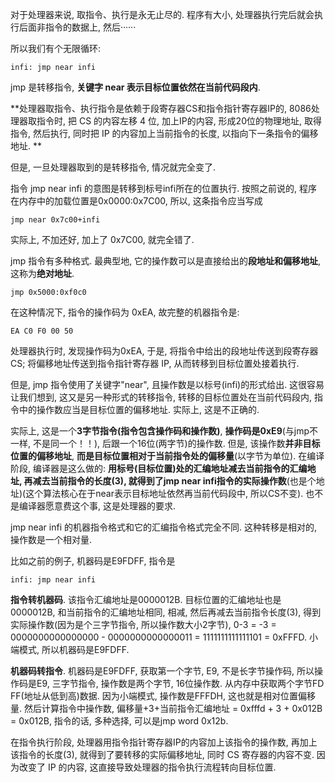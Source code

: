 对于处理器来说, 取指令、执行是永无止尽的. 程序有大小, 处理器执行完后就会执行后面非指令的数据上, 然后······

所以我们有个无限循环: 

```
infi: jmp near infi
```

jmp 是转移指令, **关键字 near 表示目标位置依然在当前代码段内**. 

**处理器取指令、执行指令是依赖于段寄存器CS和指令指针寄存器IP的, 8086处理器取指令时, 把 CS 的内容左移 4 位, 加上IP的内容, 形成20位的物理地址, 取得指令, 然后执行, 同时把 IP 的内容加上当前指令的长度, 以指向下一条指令的偏移地址. **

但是, 一旦处理器取到的是转移指令, 情况就完全变了. 

指令 jmp near infi 的意图是转移到标号infi所在的位置执行. 按照之前说的, 程序在内存中的加载位置是0x0000:0x7C00, 所以, 这条指令应当写成

```
jmp near 0x7c00+infi
```

实际上, 不加还好, 加上了 0x7C00, 就完全错了. 

jmp 指令有多种格式. 最典型地, 它的操作数可以是直接给出的**段地址和偏移地址**, 这称为**绝对地址**. 

```
jmp 0x5000:0xf0c0
```

在这种情况下, 指令的操作码为 0xEA, 故完整的机器指令是: 

```
EA C0 F0 00 50
```

处理器执行时, 发现操作码为0xEA, 于是, 将指令中给出的段地址传送到段寄存器CS; 将偏移地址传送到指令指针寄存器 IP, 从而转移到目标位置处接着执行. 

但是, jmp 指令使用了关键字"near", 且操作数是以标号(infi)的形式给出. 这很容易让我们想到, 这又是另一种形式的转移指令, 转移的目标位置处在当前代码段内, 指令中的操作数应当是目标位置的偏移地址. 实际上, 这是不正确的. 

实际上, 这是一个**3字节指令(指令包含操作码和操作数)**, **操作码是0xE9**(与jmp不一样, 不是同一个！！), 后跟一个16位(两字节)的操作数. 但是, 该操作数**并非目标位置的偏移地址**, **而是目标位置相对于当前指令处的偏移量**(以字节为单位). 在编译阶段, 编译器是这么做的: **用标号(目标位置)处的汇编地址减去当前指令的汇编地址, 再减去当前指令的长度(3), 就得到了jmp near infi指令的实际操作数**(也是个地址)(这个算法核心在于near表示目标地址依然再当前代码段中, 所以CS不变). 也不是编译器愿意费这个事, 这是处理器的要求. 

jmp near infi 的机器指令格式和它的汇编指令格式完全不同. 这种转移是相对的, 操作数是一个相对量. 

比如之前的例子, 机器码是E9FDFF, 指令是

```
infi: jmp near infi
```

**指令转机器码**. 该指令汇编地址是0000012B. 目标位置的汇编地址也是0000012B, 和当前指令的汇编地址相同, 相减, 然后再减去当前指令长度(3), 得到实际操作数(因为是个三字节指令, 所以操作数大小2字节), 0-3 = -3 = 0000000000000000 - 0000000000000011 = 1111111111111101 = 0xFFFD. 小端模式, 所以机器码是E9FDFF. 

**机器码转指令**. 机器码是E9FDFF, 获取第一个字节, E9, 不是长字节操作码, 所以操作码是E9, 三字节指令, 操作数是两个字节, 16位操作数. 从内存中获取两个字节FD FF(地址从低到高)数据. 因为小端模式, 操作数是FFFDH, 这也就是相对位置偏移量. 然后计算指令中操作数, 偏移量+3+当前指令汇编地址 = 0xfffd + 3 + 0x012B = 0x012B, 指令的话, 多种选择, 可以是jmp word 0x12b. 

在指令执行阶段, 处理器用指令指针寄存器IP的内容加上该指令的操作数, 再加上该指令的长度(3), 就得到了要转移的实际偏移地址, 同时 CS 寄存器的内容不变. 因为改变了 IP 的内容, 这直接导致处理器的指令执行流程转向目标位置. 